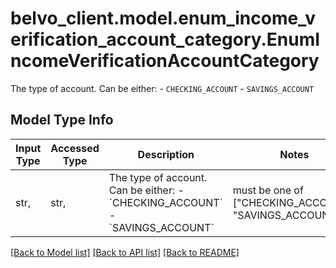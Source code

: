 # belvo_client.model.enum_income_verification_account_category.EnumIncomeVerificationAccountCategory

The type of account. Can be either:   - `CHECKING_ACCOUNT`   - `SAVINGS_ACCOUNT`

## Model Type Info
Input Type | Accessed Type | Description | Notes
------------ | ------------- | ------------- | -------------
str,  | str,  | The type of account. Can be either:   - &#x60;CHECKING_ACCOUNT&#x60;   - &#x60;SAVINGS_ACCOUNT&#x60; | must be one of ["CHECKING_ACCOUNT", "SAVINGS_ACCOUNT", ] 

[[Back to Model list]](../../README.md#documentation-for-models) [[Back to API list]](../../README.md#documentation-for-api-endpoints) [[Back to README]](../../README.md)

